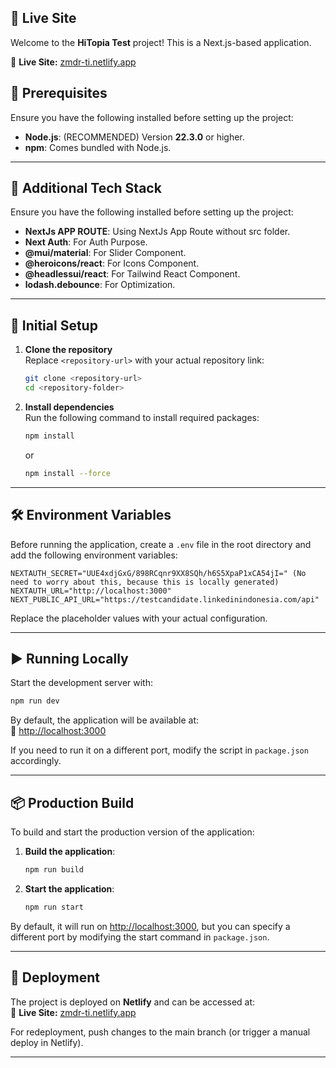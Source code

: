 ## 📡 Live Site
Welcome to the **HiTopia Test** project! This is a Next.js-based application.  

🔗 **Live Site:** [zmdr-ti.netlify.app](https://zmdr-ti.netlify.app)


## 🚀 Prerequisites

Ensure you have the following installed before setting up the project:

- **Node.js**: (RECOMMENDED) Version **22.3.0** or higher.
- **npm**: Comes bundled with Node.js.

---

## 🚀 Additional Tech Stack

Ensure you have the following installed before setting up the project:

- **NextJs APP ROUTE**: Using NextJs App Route without src folder.
- **Next Auth**: For Auth Purpose.
- **@mui/material**: For Slider Component.
- **@heroicons/react**: For Icons Component.
- **@headlessui/react**: For Tailwind React Component.
- **lodash.debounce**: For Optimization.

---

## 🔧 Initial Setup

1. **Clone the repository**  
   Replace `<repository-url>` with your actual repository link:

   ```bash
   git clone <repository-url>
   cd <repository-folder>
   ```

2. **Install dependencies**  
   Run the following command to install required packages:

   ```bash
   npm install
   ```
   or
    ```bash
   npm install --force
   ```

---

## 🛠 Environment Variables

Before running the application, create a `.env` file in the root directory and add the following environment variables:

```env
NEXTAUTH_SECRET="UUE4xdjGxG/898RCqnr9XX8SQh/h6S5XpaP1xCA54jI=" (No need to worry about this, because this is locally generated)
NEXTAUTH_URL="http://localhost:3000"
NEXT_PUBLIC_API_URL="https://testcandidate.linkedinindonesia.com/api"
```

Replace the placeholder values with your actual configuration.

---

## ▶ Running Locally

Start the development server with:

```bash
npm run dev
```

By default, the application will be available at:  
🔗 [http://localhost:3000](http://localhost:3000)

If you need to run it on a different port, modify the script in `package.json` accordingly.

---

## 📦 Production Build

To build and start the production version of the application:

1. **Build the application**:

   ```bash
   npm run build
   ```

2. **Start the application**:

   ```bash
   npm run start
   ```

By default, it will run on [http://localhost:3000](http://localhost:3000), but you can specify a different port by modifying the start command in `package.json`.

---

## 📡 Deployment

The project is deployed on **Netlify** and can be accessed at:  
🔗 **Live Site:** [zmdr-ti.netlify.app](https://zmdr-ti.netlify.app)

For redeployment, push changes to the main branch (or trigger a manual deploy in Netlify).

---
